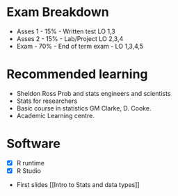 # Exam Breakdown

- Asses 1 - 15% - Written test LO 1,3
- Asses 2 - 15% - Lab/Project LO 2,3,4
- Exam - 70% - End of term exam - LO 1,3,4,5

# Recommended learning
- Sheldon Ross Prob and stats engineers and scientists
- Stats for researchers 
- Basic course in statistics GM Clarke, D. Cooke.
- Academic Learning centre.


# Software
-  [x] R runtime
-  [x] R Studio 

- First slides [[Intro to Stats and data types]]

